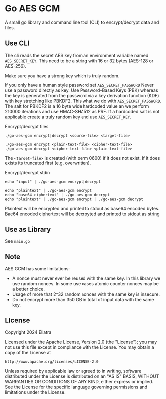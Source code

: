# Go AES GCM

A small go library and command line tool (CLI) to encrypt/decrypt data and files.

## Use CLI

The cli reads the secret AES key from an environment variable named `AES_SECRET_KEY`.
This need to be a string with 16 or 32 bytes (AES-128 or AES-256).
 
Make sure you have a strong key which is truly random. 

If you only have a human style password set `AES_SECRET_PASSWORD`
Never use a password directly as key. Use Password-Based Keys (PBK) whereas the key is generated from the password via a key derivation function (KDF) with key stretching like PBKDF2. This what we do with `AES_SECRET_PASSWORD`.
The salt for PBKDF2 is a 16 byte wide hardcoded value an we perform 210000 iterations and use HMAC-SHA512 as PRF.
If a hardcoded salt is not applicable create a truly random key and use `AES_SECRET_KEY`.

Encrypt/decrypt files

```
./go-aes-gcm encrypt|decrypt <source-file> <target-file>

./go-aes-gcm encrypt <plain-text-file> <cipher-text-file>
./go-aes-gcm decrypt <cipher-text-file> <plain-text-file>
```

The `<target-file>` is created (with perm 0600) if it does not exist.
If it does exists its truncated first (e.g. overwritten).

Encrypt/decrypt stdin

```
echo "input" | ./go-aes-gcm encrypt|decrypt

echo "plaintext" | ./go-aes-gcm encrypt
echo "base64-ciphertext" | ./go-aes-gcm decrypt
echo "plaintext" | ./go-aes-gcm encrypt | ./go-aes-gcm decrypt
```

Plaintext will be encrypted and printed to stdout as base64 encoded bytes.
Bae64 encoded ciphertext will be decrpyted and printed to stdout as string 

## Use as Library

See `main.go`

## Note

AES GCM has some limitations:

- A nonce must never ever be reused with the same key. In this library we use random nonces. In some use cases atomic counter nonces may be a better choice. 
- Usage of more that 2^32 random nonces with the same key is insecure.
- Do not encrypt more than 350 GB in total of input data with the same key.

## License

Copyright 2024 Eliatra

Licensed under the Apache License, Version 2.0 (the "License");
you may not use this file except in compliance with the License.
You may obtain a copy of the License at

    http://www.apache.org/licenses/LICENSE-2.0

Unless required by applicable law or agreed to in writing, software
distributed under the License is distributed on an "AS IS" BASIS,
WITHOUT WARRANTIES OR CONDITIONS OF ANY KIND, either express or implied.
See the License for the specific language governing permissions and
limitations under the License.